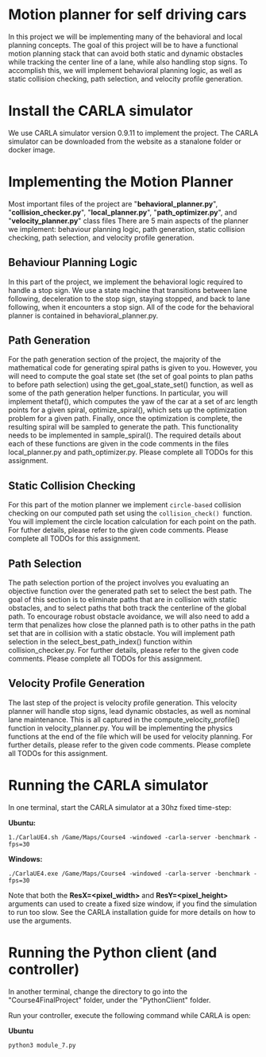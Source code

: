 # Motion planner for self driving cars

In this project we will be implementing many of the behavioral and local planning concepts. The goal of this project will be to have a functional motion planning stack that can avoid both static and dynamic obstacles while tracking the center line of a lane, while also handling stop signs. To accomplish this, we will implement behavioral planning logic, as well as static collision checking, path selection, and velocity profile generation.

# Install the CARLA simulator

We use CARLA simulator version 0.9.11 to implement the project. The CARLA simulator can be downloaded from the website as a stanalone folder or docker image.

# Implementing the Motion Planner

Most important files of the project are "**behavioral_planner.py**", "**collision_checker.py**", "**local_planner.py**", "**path_optimizer.py**", and "**velocity_planner.py**" class files There are 5 main aspects of the planner we implement: behaviour planning logic, path generation, static collision checking, path selection, and velocity profile generation. 

## Behaviour Planning Logic

In this part of the project, we implement the behavioral logic required to handle a stop sign. We use a state machine that transitions between lane following, deceleration to the stop sign, staying stopped, and back to lane following, when it encounters a stop sign. All of the code for the behavioral planner is contained in behavioral_planner.py.

## Path Generation

For the path generation section of the project, the majority of the mathematical code for generating spiral paths is given to you. However, you will need to compute the goal state set (the set of goal points to plan paths to before path selection) using the get_goal_state_set() function, as well as some of the path generation helper functions. In particular, you will implement thetaf(), which computes the yaw of the car at a set of arc length points for a given spiral, optimize_spiral(), which sets up the optimization problem for a given path. Finally, once the optimization is complete, the resulting spiral will be sampled to generate the path. This functionality needs to be implemented in sample_spiral(). The required details about each of these functions are given in the code comments in the files local_planner.py and path_optimizer.py. Please complete all TODOs for this assignment.

## Static Collision Checking

For this part of the motion planner we implement `circle-based` collision checking on our computed path set using the `collision_check() `function. You will implement the circle location calculation for each point on the path. For futher details, please refer to the given code comments. Please complete all TODOs for this assignment.

## Path Selection

The path selection portion of the project involves you evaluating an objective function over the generated path set to select the best path. The goal of this section is to eliminate paths that are in collision with static obstacles, and to select paths that both track the centerline of the global path. To encourage robust obstacle avoidance, we will also need to add a term that penalizes how close the planned path is to other paths in the path set that are in collision with a static obstacle. You will implement path selection in the select_best_path_index() function within collision_checker.py. For further details, please refer to the given code comments. Please complete all TODOs for this assignment.

## Velocity Profile Generation

The last step of the project is velocity profile generation. This velocity planner will handle stop signs, lead dynamic obstacles, as well as nominal lane maintenance. This is all captured in the compute_velocity_profile() function in velocity_planner.py. You will be implementing the physics functions at the end of the file which will be used for velocity planning. For further details, please refer to the given code comments. Please complete all TODOs for this assignment.


# Running the CARLA simulator

In one terminal, start the CARLA simulator at a 30hz fixed time-step:

**Ubuntu:**

```
1./CarlaUE4.sh /Game/Maps/Course4 -windowed -carla-server -benchmark -fps=30
```

**Windows:**

```
./CarlaUE4.exe /Game/Maps/Course4 -windowed -carla-server -benchmark -fps=30
```

Note that both the **ResX=<pixel_width>** and **ResY=<pixel_height>** arguments can used to create a fixed size window, if you find the simulation to run too slow. See the CARLA installation guide for more details on how to use the arguments.

# Running the Python client (and controller)

In another terminal, change the directory to go into the "Course4FinalProject" folder, under the "PythonClient" folder.

Run your controller, execute the following command while CARLA is open:

**Ubuntu** 

```
python3 module_7.py
```

